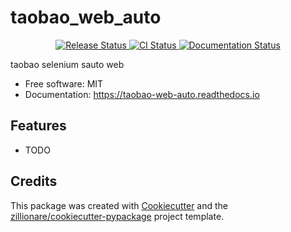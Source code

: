 # taobao_web_auto


<p align="center">
<a href="https://pypi.python.org/pypi/taobao_web_auto">
    <img src="https://img.shields.io/pypi/v/taobao_web_auto.svg"
        alt = "Release Status">
</a>

<a href="https://github.com/xiaohutuxian111/taobao_web_auto/actions">
    <img src="https://github.com/xiaohutuxian111/taobao_web_auto/actions/workflows/main.yml/badge.svg?branch=release" alt="CI Status">
</a>

<a href="https://taobao-web-auto.readthedocs.io/en/latest/?badge=latest">
    <img src="https://readthedocs.org/projects/taobao-web-auto/badge/?version=latest" alt="Documentation Status">
</a>

</p>


taobao selenium sauto web


* Free software: MIT
* Documentation: <https://taobao-web-auto.readthedocs.io>


## Features

* TODO

## Credits

This package was created with [Cookiecutter](https://github.com/audreyr/cookiecutter) and the [zillionare/cookiecutter-pypackage](https://github.com/zillionare/cookiecutter-pypackage) project template.
